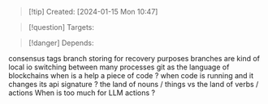 
>[!tip] Created: [2024-01-15 Mon 10:47]

>[!question] Targets: 

>[!danger] Depends: 

consensus tags
branch storing for recovery purposes
branches are kind of local
io switching between many processes
git as the language of blockchains
when is a help a piece of code ?
when code is running and it changes its api signature ?
the land of nouns / things vs the land of verbs / actions
When is too much for LLM actions ?